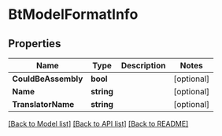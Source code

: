 # BtModelFormatInfo

## Properties

Name | Type | Description | Notes
------------ | ------------- | ------------- | -------------
**CouldBeAssembly** | **bool** |  | [optional] 
**Name** | **string** |  | [optional] 
**TranslatorName** | **string** |  | [optional] 

[[Back to Model list]](../README.md#documentation-for-models) [[Back to API list]](../README.md#documentation-for-api-endpoints) [[Back to README]](../README.md)


